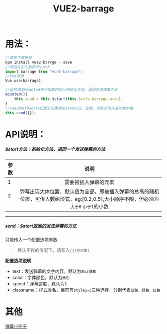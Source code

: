 <h1 align="center">VUE2-barrage</h1>
<p align="center">
	<img src="https://img.shields.io/badge/build-passing-brightgreen.svg" alt="">
	<img src="https://img.shields.io/npm/v/vue2-barrage.svg" alt="">
	<img src="https://img.shields.io/npm/l/vue2-barrage.svg" alt="">
</p>

# 用法：
```js
//首先下载安装
npm install vue2-barrge --save
//然后在引入到你的vue中
import barrage from "vue2-barrage";
//Vue调用
Vue.use(barrage);
```
```js
//组件绑定mounted钩子函数内执行初始化方法，返回发送弹幕方法
mounted(){
	this.send = this.$start(this.$refs.barrage_wrap);
}
//vue的methods内任意方法里添加send方法，注意，请务必传入空对象参数
this.send({});
```


# API说明：

<h5>$start方法：初始化方法，返回一个发送弹幕的方法</h5>

| 参数 | 说明  |
| :------------ |:---------------:|
| 1      | 需要被插入弹幕的元素 |
| 2      | 弹幕出现大体位置，默认值为全部，即被插入弹幕的总高的随机位置，可传入数组形式，eg:[0.2,0.5],大小顺序不限，但必须为`大于0` `小于1`的小数  | 


___

<h5>send：$start返回的发送弹幕的方法</h5>
只能传入一个配置选项参数

>默认不传的情况下，请写入`{}(空对象)`  

<b>配置选项说明</b>  

* text：发送弹幕的文字内容，默认为`默认弹幕`
* color：字体颜色，默认为`黑色`
* speed：弹幕速度，默认为`5`
* classname：样式类名，目前有`style1~3`三种选择，分别代表`蓝色、绿色、红色`


# 其他

<a href="https://a13821190779.github.io/barrage/" target="_blank">弹幕小例子</a>



